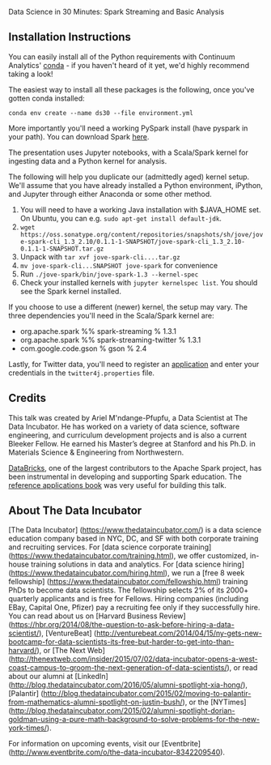 Data Science in 30 Minutes: Spark Streaming and Basic Analysis


## Installation Instructions

You can easily install all of the Python requirements with Continuum Analytics' [conda](http://conda.pydata.org/docs/) - if you haven't heard of it yet, we'd highly recommend taking a look!

The easiest way to install all these packages is the following, once you've gotten conda installed:

``` 
conda env create --name ds30 --file environment.yml
```

More importantly you'll need a working PySpark install (have pyspark in your path). You can download Spark [here](http://spark.apache.org/downloads.html).

The presentation uses Jupyter notebooks, with a Scala/Spark kernel for ingesting data and a Python kernel for analysis.

The following will help you duplicate our (admittedly aged) kernel setup. We'll assume that you have already installed a Python environment, iPython, and Jupyter through either Anaconda or some other method.

1. You will need to have a working Java installation with $JAVA_HOME set. On Ubuntu, you can e.g. `sudo apt-get install default-jdk`.
1. `wget https://oss.sonatype.org/content/repositories/snapshots/sh/jove/jove-spark-cli_1.3_2.10/0.1.1-1-SNAPSHOT/jove-spark-cli_1.3_2.10-0.1.1-1-SNAPSHOT.tar.gz`
1. Unpack with `tar xvf jove-spark-cli....tar.gz`
1. `mv jove-spark-cli...SNAPSHOT jove-spark` for convenience
1. Run `./jove-spark/bin/jove-spark-1.3 --kernel-spec`
1. Check your installed kernels with `jupyter kernelspec list`. You should see the Spark kernel installed.

If you choose to use a different (newer) kernel, the setup may vary. The three dependencies you'll need in the Scala/Spark kernel are:
* org.apache.spark %% spark-streaming % 1.3.1
* org.apache.spark %% spark-streaming-twitter % 1.3.1
* com.google.code.gson % gson % 2.4

Lastly, for Twitter data, you'll need to register an [application](https://apps.twitter.com) and enter your credentials in the `twitter4j.properties` file.

## Credits
This talk was created by Ariel M'ndange-Pfupfu, a Data Scientist at The Data Incubator. He has worked on a variety of data science, software engineering, and curriculum development projects and is also a current Bleeker Fellow. He earned his Master’s degree at Stanford and his Ph.D. in Materials Science & Engineering from Northwestern.


[DataBricks](https://www.databricks.com), one of the largest contributors to the Apache Spark project, has been instrumental in developing and supporting Spark education. The [reference applications book](https://databricks.gitbooks.io/databricks-spark-reference-applications/content/index.html) was very useful for building this talk.

## About The Data Incubator
[The Data Incubator] (https://www.thedataincubator.com/) is a data science education company based in NYC, DC, and SF with both corporate training and recruiting services. For [data science corporate training] (https://www.thedataincubator.com/training.html), we offer customized, in-house training solutions in data and analytics. For [data science hiring] (https://www.thedataincubator.com/hiring.html), we run a [free 8 week fellowship] (https://www.thedataincubator.com/fellowship.html) training PhDs to become data scientists. The fellowship selects 2% of its 2000+ quarterly applicants and is free for Fellows. Hiring companies (including EBay, Capital One, Pfizer) pay a recruiting fee only if they successfully hire. You can read about us on [Harvard Business Review] (https://hbr.org/2014/08/the-question-to-ask-before-hiring-a-data-scientist/), [VentureBeat] (http://venturebeat.com/2014/04/15/ny-gets-new-bootcamp-for-data-scientists-its-free-but-harder-to-get-into-than-harvard/), or [The Next Web] (http://thenextweb.com/insider/2015/07/02/data-incubator-opens-a-west-coast-campus-to-groom-the-next-generation-of-data-scientists/), or read about our alumni at [LinkedIn] (http://blog.thedataincubator.com/2016/05/alumni-spotlight-xia-hong/), [Palantir] (http://blog.thedataincubator.com/2015/02/moving-to-palantir-from-mathematics-alumni-spotlight-on-justin-bush/), or the [NYTimes] (http://blog.thedataincubator.com/2015/02/alumni-spotlight-dorian-goldman-using-a-pure-math-background-to-solve-problems-for-the-new-york-times/).

For information on upcoming events, visit our [Eventbrite] (http://www.eventbrite.com/o/the-data-incubator-8342209540).
